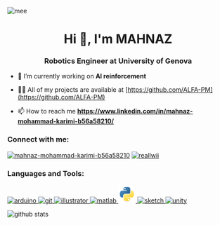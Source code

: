 ![mee](https://github.com/ALFA-PM/ALFA-PM/assets/147394202/d375a5d9-982b-4bff-8b15-04be8c1c06cf)


<h1 align="center">Hi 👋, I'm MAHNAZ</h1>
<h3 align="center">Robotics Engineer at University of Genova</h3>

- 🔭 I’m currently working on **AI reinforcement**

- 👨‍💻 All of my projects are available at [https://github.com/ALFA-PM](https://github.com/ALFA-PM)

- 📫 How to reach me **https://www.linkedin.com/in/mahnaz-mohammad-karimi-b56a58210/**

<h3 align="left">Connect with me:</h3>
<p align="left">
<a href="https://linkedin.com/in/mahnaz-mohammad-karimi-b56a58210" target="blank"><img align="center" src="https://raw.githubusercontent.com/rahuldkjain/github-profile-readme-generator/master/src/images/icons/Social/linked-in-alt.svg" alt="mahnaz-mohammad-karimi-b56a58210" height="30" width="40" /></a>
<a href="https://instagram.com/reallwii" target="blank"><img align="center" src="https://raw.githubusercontent.com/rahuldkjain/github-profile-readme-generator/master/src/images/icons/Social/instagram.svg" alt="reallwii" height="30" width="40" /></a>
</p>

<h3 align="left">Languages and Tools:</h3>
<p align="left"> <a href="https://www.arduino.cc/" target="_blank" rel="noreferrer"> <img src="https://cdn.worldvectorlogo.com/logos/arduino-1.svg" alt="arduino" width="40" height="40"/> </a> <a href="https://git-scm.com/" target="_blank" rel="noreferrer"> <img src="https://www.vectorlogo.zone/logos/git-scm/git-scm-icon.svg" alt="git" width="40" height="40"/> </a> <a href="https://www.adobe.com/in/products/illustrator.html" target="_blank" rel="noreferrer"> <img src="https://www.vectorlogo.zone/logos/adobe_illustrator/adobe_illustrator-icon.svg" alt="illustrator" width="40" height="40"/> </a> <a href="https://www.mathworks.com/" target="_blank" rel="noreferrer"> <img src="https://upload.wikimedia.org/wikipedia/commons/2/21/Matlab_Logo.png" alt="matlab" width="40" height="40"/> </a> <a href="https://www.python.org" target="_blank" rel="noreferrer"> <img src="https://raw.githubusercontent.com/devicons/devicon/master/icons/python/python-original.svg" alt="python" width="40" height="40"/> </a> <a href="https://www.sketch.com/" target="_blank" rel="noreferrer"> <img src="https://www.vectorlogo.zone/logos/sketchapp/sketchapp-icon.svg" alt="sketch" width="40" height="40"/> </a> <a href="https://unity.com/" target="_blank" rel="noreferrer"> <img src="https://www.vectorlogo.zone/logos/unity3d/unity3d-icon.svg" alt="unity" width="40" height="40"/> </a> </p>

![github stats](https://github-readme-stats.vercel.app/api?username=ALFA-PM_icons=true&theme=radical)
